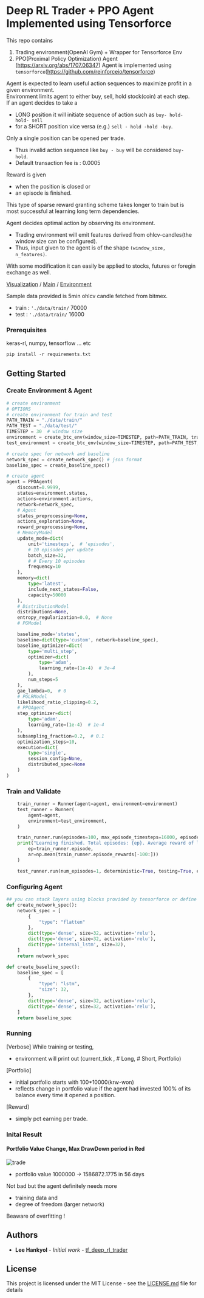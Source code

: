 # Deep RL Trader + PPO Agent Implemented using Tensorforce

This repo contains 
1. Trading environment(OpenAI Gym) + Wrapper for Tensorforce Env 
2. PPO(Proximal Policy Optimization) Agent (https://arxiv.org/abs/1707.06347)
Agent is implemented using `tensorforce`(https://github.com/reinforceio/tensorforce)     
  
Agent is expected to learn useful action sequences to maximize profit in a given environment.  
Environment limits agent to either buy, sell, hold stock(coin) at each step.  
If an agent decides to take a   
* LONG position it will initiate sequence of action such as `buy- hold- hold- sell`    
* for a SHORT position vice versa (e.g.) `sell - hold -hold -buy`.    

Only a single position can be opened per trade. 
* Thus invalid action sequence like `buy - buy` will be considered `buy- hold`.   
* Default transaction fee is : 0.0005  

Reward is given
* when the position is closed or
* an episode is finished.   
  
This type of sparse reward granting scheme takes longer to train but is most successful at learning long term dependencies.  

Agent decides optimal action by observing its environment.  
* Trading environment will emit features derived from ohlcv-candles(the window size can be configured). 
* Thus, input given to the agent is of the shape `(window_size, n_features)`.  

With some modification it can easily be applied to stocks, futures or foregin exchange as well.

[Visualization](https://github.com/miroblog/tf_deep_rl_trader/blob/master/visualize_info.ipynb) / [Main](https://github.com/miroblog/tf_deep_rl_trader/blob/master/ppo_trader.py) / [Environment](https://github.com/miroblog/tf_deep_rl_trader/blob/master/env/TFTraderEnv.py)

Sample data provided is 5min ohlcv candle fetched from bitmex.
* train : `'./data/train/` 70000
* test : `'./data/train/` 16000

### Prerequisites

keras-rl, numpy, tensorflow ... etc

```python
pip install -r requirements.txt

```

## Getting Started 

### Create Environment & Agent
```python
# create environment
# OPTIONS
# create environment for train and test
PATH_TRAIN = "./data/train/"
PATH_TEST = "./data/test/"
TIMESTEP = 30  # window size
environment = create_btc_env(window_size=TIMESTEP, path=PATH_TRAIN, train=True)
test_environment = create_btc_env(window_size=TIMESTEP, path=PATH_TEST, train=False)

# create spec for network and baseline
network_spec = create_network_spec() # json format
baseline_spec = create_baseline_spec()

# create agent
agent = PPOAgent(
    discount=0.9999,
    states=environment.states,
    actions=environment.actions,
    network=network_spec,
    # Agent
    states_preprocessing=None,
    actions_exploration=None,
    reward_preprocessing=None,
    # MemoryModel
    update_mode=dict(
        unit='timesteps',  # 'episodes',
        # 10 episodes per update
        batch_size=32,
        # # Every 10 episodes
        frequency=10
    ),
    memory=dict(
        type='latest',
        include_next_states=False,
        capacity=50000
    ),
    # DistributionModel
    distributions=None,
    entropy_regularization=0.0,  # None
    # PGModel

    baseline_mode='states',
    baseline=dict(type='custom', network=baseline_spec),
    baseline_optimizer=dict(
        type='multi_step',
        optimizer=dict(
            type='adam',
            learning_rate=(1e-4)  # 3e-4
        ),
        num_steps=5
    ),
    gae_lambda=0,  # 0
    # PGLRModel
    likelihood_ratio_clipping=0.2,
    # PPOAgent
    step_optimizer=dict(
        type='adam',
        learning_rate=(1e-4)  # 1e-4
    ),
    subsampling_fraction=0.2,  # 0.1
    optimization_steps=10,
    execution=dict(
        type='single',
        session_config=None,
        distributed_spec=None
    )
)

```

### Train and Validate
```python
    train_runner = Runner(agent=agent, environment=environment)
    test_runner = Runner(
        agent=agent,
        environment=test_environment,
    )

    train_runner.run(episodes=100, max_episode_timesteps=16000, episode_finished=episode_finished)
    print("Learning finished. Total episodes: {ep}. Average reward of last 100 episodes: {ar}.".format(
        ep=train_runner.episode,
        ar=np.mean(train_runner.episode_rewards[-100:]))
    )

    test_runner.run(num_episodes=1, deterministic=True, testing=True, episode_finished=print_simple_log)
```

### Configuring Agent
```python
## you can stack layers using blocks provided by tensorforce or define ur own...
def create_network_spec():
    network_spec = [
        {
            "type": "flatten"
        },
        dict(type='dense', size=32, activation='relu'),
        dict(type='dense', size=32, activation='relu'),
        dict(type='internal_lstm', size=32),
    ]
    return network_spec

def create_baseline_spec():
    baseline_spec = [
        {
            "type": "lstm",
            "size": 32,
        },
        dict(type='dense', size=32, activation='relu'),
        dict(type='dense', size=32, activation='relu'),
    ]
    return baseline_spec
```

### Running 
[Verbose] While training or testing, 
* environment will print out (current_tick , # Long, # Short, Portfolio)
  
[Portfolio]  
* initial portfolio starts with 100*10000(krw-won)     
* reflects change in portfolio value if the agent had invested 100% of its balance every time it opened a position.       
  
[Reward] 
* simply pct earning per trade.    

### Inital Result

#### Portfolio Value Change, Max DrawDown period in Red
![trade](https://github.com/miroblog/tf_deep_rl_trader/blob/master/portfolio_change.png)  

* portfolio value 1000000 -> 1586872.1775 in 56 days

Not bad but the agent definitely needs more
* training data and 
* degree of freedom  (larger network)
  
Beaware of overfitting ! 

## Authors

* **Lee Hankyol** - *Initial work* - [tf_deep_rl_trader](https://github.com/miroblog/tf_deep_rl_trader)

## License

This project is licensed under the MIT License - see the [LICENSE.md](LICENSE.md) file for details

